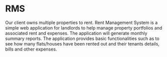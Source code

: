 # RMS
 Our client owns multiple properties to rent. Rent Management System is a simple web application for landlords to help manage property portfolios and associated rent and expenses. The application will generate monthly summary reports. The application provides basic functionalities such as to see how many flats/houses have been rented out and their tenants details, bills and other expenses.


